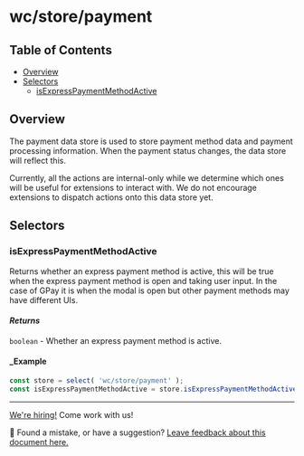 # wc/store/payment

## Table of Contents

-   [Overview](#overview)
-   [Selectors](#selectors)
    -   [isExpressPaymentMethodActive](#isexpresspaymentmethodactive)

## Overview

The payment data store is used to store payment method data and payment processing information. When the payment status
changes, the data store will reflect this.

Currently, all the actions are internal-only while we determine which ones will be useful for extensions to interact
with. We do not encourage extensions to dispatch actions onto this data store yet.

## Selectors

### isExpressPaymentMethodActive

Returns whether an express payment method is active, this will be true when the express payment method is open and
taking user input. In the case of GPay it is when the modal is open but other payment methods may have different UIs.

#### _Returns_

`boolean` - Whether an express payment method is active.

#### _Example

```js
const store = select( 'wc/store/payment' );
const isExpressPaymentMethodActive = store.isExpressPaymentMethodActive();
```

<!-- FEEDBACK -->

---

[We're hiring!](https://woocommerce.com/careers/) Come work with us!

🐞 Found a mistake, or have a suggestion? [Leave feedback about this document here.](https://github.com/woocommerce/woocommerce-blocks/issues/new?assignees=&labels=type%3A+documentation&template=--doc-feedback.md&title=Feedback%20on%20./docs/third-party-developers/extensibility/checkout-payment-methods/checkout-flow-and-events.md)

<!-- /FEEDBACK -->
